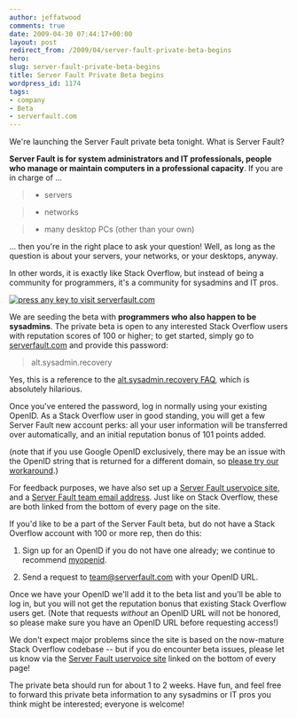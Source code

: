 ```yaml
---
author: jeffatwood
comments: true
date: 2009-04-30 07:44:17+00:00
layout: post
redirect_from: /2009/04/server-fault-private-beta-begins
hero: 
slug: server-fault-private-beta-begins
title: Server Fault Private Beta begins
wordpress_id: 1174
tags:
- company
- Beta
- serverfault.com
---
```



We're launching the Server Fault private beta tonight. What is Server Fault?





>
**Server Fault is for system administrators and IT professionals, people who manage or maintain computers in a professional capacity**. If you are in charge of ...

> 
> 

> 
> 

>   * servers

>   * networks

>   * many desktop PCs (other than your own)

... then you're in the right place to ask your question! Well, as long as the question is about your servers, your networks, or your desktops, anyway.






In other words, it is exactly like Stack Overflow, but instead of being a community for programmers, it's a community for sysadmins and IT pros.






[![press any key to visit serverfault.com](http://blog.stackoverflow.com/wp-content/uploads/any-key.jpg)](http://serverfault.com)



We are seeding the beta with **programmers who also happen to be sysadmins**. The private beta is open to any interested Stack Overflow users with reputation scores of 100 or higher; to get started, simply go to [serverfault.com](http://serverfault.com) and provide this password:





<blockquote>
alt.sysadmin.recovery
</blockquote>





Yes, this is a reference to the [alt.sysadmin.recovery FAQ](http://mira.sunsite.utk.edu/fink/alt.sysadmin.recovery-FAQ-0.85a.html), which is absolutely hilarious.



Once you've entered the password, log in normally using your existing OpenID. As a Stack Overflow user in good standing, you will get a few Server Fault new account perks: all your user information will be transferred over automatically, and an initial reputation bonus of 101 points added.



(note that if you use Google OpenID exclusively, there may be an issue with the OpenID string that is returned for a different domain, so [please try our workaround](http://blog.stackoverflow.com/2009/04/googles-openids-are-unique-per-domain/).)



For feedback purposes, we have also set up a [Server Fault uservoice site](http://serverfault.uservoice.com/), and a [Server Fault team email address](mailto:team@serverfault.com). Just like on Stack Overflow, these are both linked from the bottom of every page on the site.



If you'd like to be a part of the Server Fault beta, but do not have a Stack Overflow account with 100 or more rep, then do this:







  1. Sign up for an OpenID if you do not have one already; we continue to recommend [myopenid](https://www.myopenid.com/). 

  2. Send a request to [team@serverfault.com](mailto:team@serverfault.com) with your OpenID URL.




Once we have your OpenID we'll add it to the beta list and you'll be able to log in, but you will not get the reputation bonus that existing Stack Overflow users get. (Note that requests _without_ an OpenID URL will not be honored, so please make sure you have an OpenID URL before requesting access!)



We don't expect major problems since the site is based on the now-mature Stack Overflow codebase -- but if you do encounter beta issues, please let us know via the [Server Fault uservoice site](http://serverfault.uservoice.com/pages/17382-general) linked on the bottom of every page!



The private beta should run for about 1 to 2 weeks. Have fun, and feel free to forward this private beta information to any sysadmins or IT pros you think might be interested; everyone is welcome!

